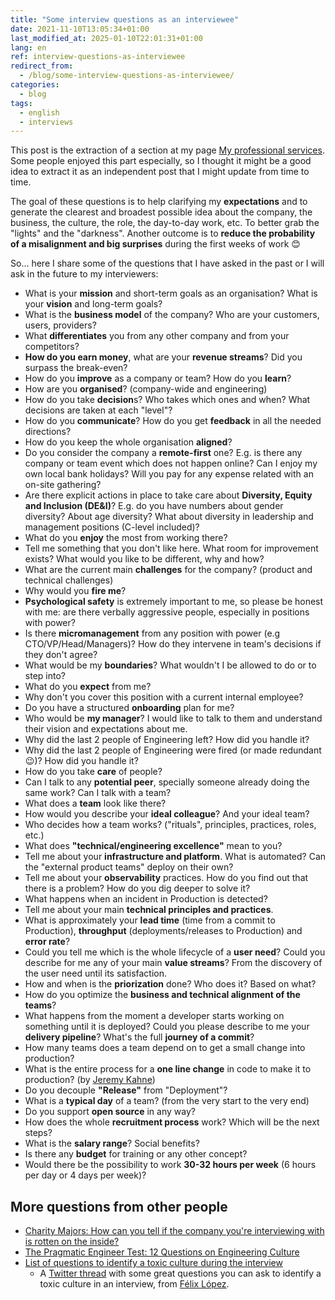 ```yaml
---
title: "Some interview questions as an interviewee"
date: 2021-11-10T13:05:34+01:00
last_modified_at: 2025-01-10T22:01:31+01:00
lang: en
ref: interview-questions-as-interviewee
redirect_from:
  - /blog/some-interview-questions-as-interviewee/
categories:
  - blog
tags:
  - english
  - interviews
---
```


This post is the extraction of a section at my page [My professional services](../../my-professional-services).
Some people enjoyed this part especially, so I thought it might be a good idea to extract it as an independent post that I might update from time to time.

The goal of these questions is to help clarifying my **expectations** and to generate the clearest and broadest possible idea about the company, the business, the culture, the role, the day-to-day work, etc. To better grab the "lights" and the "darkness". Another outcome is to **reduce the probability of a misalignment and big surprises** during the first weeks of work 😊

So... here I share some of the questions that I have asked in the past or I will ask in the future to my interviewers:

- What is your **mission** and short-term goals as an organisation? What is your **vision** and long-term goals?
- What is the **business model** of the company? Who are your customers, users, providers?
- What **differentiates** you from any other company and from your competitors?
- **How do you earn money**, what are your **revenue streams**? Did you surpass the break-even?
- How do you **improve** as a company or team? How do you **learn**?
- How are you **organised**? (company-wide and engineering)
- How do you take **decision**s? Who takes which ones and when? What decisions are taken at each "level"?
- How do you **communicate**? How do you get **feedback** in all the needed directions?
- How do you keep the whole organisation **aligned**?
- Do you consider the company a **remote-first** one? E.g. is there any company or team event which does not happen online? Can I enjoy my own local bank holidays? Will you pay for any expense related with an on-site gathering?
- Are there explicit actions in place to take care about **Diversity, Equity and Inclusion (DE&I)**? E.g. do you have numbers about gender diversity? About age diversity? What about diversity in leadership and management positions (C-level included)?
- What do you **enjoy** the most from working there?
- Tell me something that you don't like here. What room for improvement exists? What would you like to be different, why and how?
- What are the current main **challenges** for the company? (product and technical challenges)
- Why would you **fire me**?
- **Psychological safety** is extremely important to me, so please be honest with me: are there verbally aggressive people, especially in positions with power?
- Is there **micromanagement** from any position with power (e.g CTO/VP/Head/Managers)? How do they intervene in team's decisions if they don't agree?
- What would be my **boundaries**? What wouldn't I be allowed to do or to step into?
- What do you **expect** from me?
- Why don't you cover this position with a current internal employee?
- Do you have a structured **onboarding** plan for me?
- Who would be **my manager**? I would like to talk to them and understand their vision and expectations about me.
- Why did the last 2 people of Engineering left? How did you handle it?
- Why did the last 2 people of Engineering were fired (or made redundant 😉)? How did you handle it?
- How do you take **care** of people?
- Can I talk to any **potential peer**, specially someone already doing the same work? Can I talk with a team?
- What does a **team** look like there?
- How would you describe your **ideal colleague**? And your ideal team?
- Who decides how a team works? ("rituals", principles, practices, roles, etc.)
- What does **"technical/engineering excellence"** mean to you?
- Tell me about your **infrastructure and platform**. What is automated? Can the "external product teams" deploy on their own?
- Tell me about your **observability** practices. How do you find out that there is a problem? How do you dig deeper to solve it?
- What happens when an incident in Production is detected?
- Tell me about your main **technical principles and practices**.
- What is approximately your **lead time** (time from a commit to Production), **throughput** (deployments/releases to Production) and **error rate**?
- Could you tell me which is the whole lifecycle of a **user need**? Could you describe for me any of your main **value streams**? From the discovery of the user need until its satisfaction.
- How and when is the **priorization** done? Who does it? Based on what?
- How do you optimize the **business and technical alignment of the teams**?
- What happens from the moment a developer starts working on something until it is deployed? Could you please describe to me your **delivery pipeline**? What's the full **journey of a commit**?
- How many teams does a team depend on to get a small change into production?
- What is the entire process for a **one line change** in code to make it to production? (by [Jeremy Kahne](https://twitter.com/jeremykahne/status/1469416655168196620))
- Do you decouple **"Release"** from "Deployment"?
- What is a **typical day** of a team? (from the very start to the very end)
- Do you support **open source** in any way?
- How does the whole **recruitment process** work? Which will be the next steps?
- What is the **salary range**? Social benefits?
- Is there any **budget** for training or any other concept?
- Would there be the possibility to work **30-32 hours per week** (6 hours per day or 4 days per week)?

## More questions from other people

- [Charity Majors: How can you tell if the company you're interviewing with is rotten on the inside?](https://charity.wtf/2022/01/29/how-can-you-tell-if-the-company-youre-interviewing-with-is-rotten-on-the-inside/)
- [The Pragmatic Engineer Test: 12 Questions on Engineering Culture](https://blog.pragmaticengineer.com/pragmatic-engineer-test/)
- [List of questions to identify a toxic culture during the interview](https://flopezluis.medium.com/list-of-questions-to-identify-a-toxic-culture-during-the-interview-ba751cd0bf13)
  - A [Twitter thread](https://twitter.com/flopezluis/status/1463482536185716738) with some great questions you can ask to identify a toxic culture in an interview, from [Félix López](https://es.linkedin.com/in/flopezluis).
